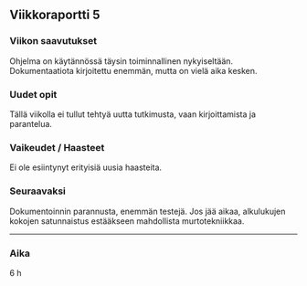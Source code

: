 ## Viikkoraportti 5

### Viikon saavutukset
Ohjelma on käytännössä täysin toiminnallinen nykyiseltään. Dokumentaatiota kirjoitettu enemmän, mutta on vielä aika kesken.

### Uudet opit
Tällä viikolla ei tullut tehtyä uutta tutkimusta, vaan kirjoittamista ja parantelua.

### Vaikeudet / Haasteet
Ei ole esiintynyt erityisiä uusia haasteita.

### Seuraavaksi
Dokumentoinnin parannusta, enemmän testejä. Jos jää aikaa, alkulukujen kokojen satunnaistus estääkseen mahdollista murtotekniikkaa.

---
### Aika
6 h
